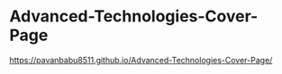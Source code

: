 # Advanced-Technologies-Cover-Page 
https://pavanbabu8511.github.io/Advanced-Technologies-Cover-Page/
